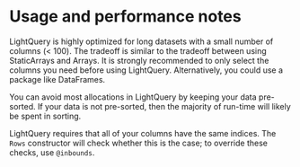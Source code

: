 # Usage and performance notes

LightQuery is highly optimized for long datasets with a small number of columns (< 100). The tradeoff is similar to the tradeoff between using StaticArrays and Arrays. It is strongly recommended to only select the columns you need before using LightQuery. Alternatively, you could use a package like DataFrames.

You can avoid most allocations in LightQuery by keeping your data pre-sorted. If your data is not pre-sorted, then the majority of run-time will likely be spent in sorting.

LightQuery requires that all of your columns have the same indices. The `Rows` constructor will check whether this is the case; to override these checks, use `@inbounds`.
